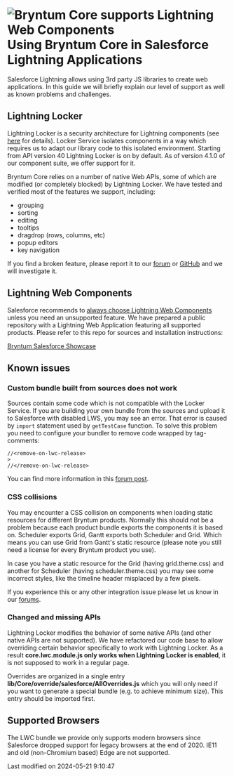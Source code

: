 <h1 class="title-with-image">
<img src="Core/logo/salesforce.svg" alt="Bryntum Core supports Lightning Web Components"/>
Using Bryntum Core in Salesforce Lightning Applications
</h1>

Salesforce Lightning allows using 3rd party JS libraries to create web applications. In this guide we will briefly
explain our level of support as well as known problems and challenges.

## Lightning Locker

Lightning Locker is a security architecture for Lightning components (see
[here](https://developer.salesforce.com/docs/atlas.en-us.lightning.meta/lightning/security_code.htm)
for details). Locker Service isolates components in a way which requires us to adapt our library code to this isolated environment.
Starting from API version 40 Lightning Locker is on by default. As of version 4.1.0 of our component suite, we
offer support for it.

Bryntum Core relies on a number of native Web APIs, some of which are modified (or completely blocked) by Lightning Locker.
We have tested and verified most of the features we support, including:
- grouping
- sorting
- editing
- tooltips
- dragdrop (rows, columns, etc)
- popup editors
- key navigation

If you find a broken feature, please report it to our [forum](https://forum.bryntum.com)
or [GitHub](https://github.com/bryntum/support/issues) and we will investigate it.

## Lightning Web Components

Salesforce recommends to
[always choose Lightning Web Components](https://developer.salesforce.com/docs/component-library/documentation/en/lwc/lwc.get_started_lwc_or_aura)
unless you need an unsupported feature. We have prepared a public repository with a Lightning Web Application
featuring all supported products. Please refer to this repo for sources and installation instructions:

[Bryntum Salesforce Showcase](https://github.com/bryntum/bryntum-salesforce-showcase#bryntum-salesforce-showcase)

## Known issues

### Custom bundle built from sources does not work

Sources contain some code which is not compatible with the Locker Service. If you are building your own bundle from the
sources and upload it to Salesforce with disabled LWS, you may see an error. That error is caused by `import` statement
used by `getTestCase` function. To solve this problem you need to configure your bundler to remove code wrapped by
tag-comments:
```
//<remove-on-lwc-release>
>
//</remove-on-lwc-release>
```

You can find more information in this [forum post](https://forum.bryntum.com/viewtopic.php?t=26976).

### CSS collisions

You may encounter a CSS collision on components when loading static resources for different Bryntum products. Normally
this should not be a problem because each product bundle exports the components it is based on. Scheduler exports Grid, Gantt
exports both Scheduler and Grid. Which means you can use Grid from Gantt's static resource (please note you still need
a license for every Bryntum product you use).

In case you have a static resource for the Grid (having grid.theme.css) and another for Scheduler (having scheduler.theme.css)
you may see some incorrect styles, like the timeline header misplaced by a few pixels.

If you experience this or any other integration issue please let us know in our [forums](https://bryntum.com/forum).

### Changed and missing APIs

Lightning Locker modifies the behavior of some native APIs (and other native APIs are not supported).
We have refactored our code base to allow overriding certain behavior specifically to work with Lightning Locker. As a result
**core.lwc.module.js only works when Lightning Locker is enabled**, it is not supposed to work in a regular page.

Overrides are organized in a single entry **lib/Core/override/salesforce/AllOverrides.js** which you will only need
if you want to generate a special bundle (e.g. to achieve minimum size). This entry should be imported first.

## Supported Browsers

The LWC bundle we provide only supports modern browsers since Salesforce dropped support for legacy browsers at the
end of 2020. IE11 and old (non-Chromium based) Edge are not supported.


<p class="last-modified">Last modified on 2024-05-21 9:10:47</p>